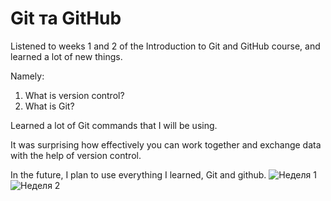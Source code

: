 # Git та GitHub
Listened to weeks 1 and 2 of the Introduction to Git and GitHub course, and
learned a lot of new things.

Namely:
1. What is version control?
2. What is Git?

Learned a lot of Git commands that I will be using.

It was surprising how effectively you can work together and exchange data with the help of version control.

In the future, I plan to use everything I learned, Git and github.
![Неделя 1](https://user-images.githubusercontent.com/102415330/181934821-ffe6d86d-d1d2-4456-971a-069179ce5fe1.jpg)
![Неделя 2](https://user-images.githubusercontent.com/102415330/181934823-ab31aed8-02a3-4db8-909d-028e9e15542c.jpg)
